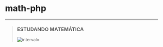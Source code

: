 # math-php

<hr />

> ### ESTUDANDO MATEMÁTICA
>
> ![intervalo](https://pbs.twimg.com/media/GcrMDLRW8AAAbHb?format=jpg&name=medium)
